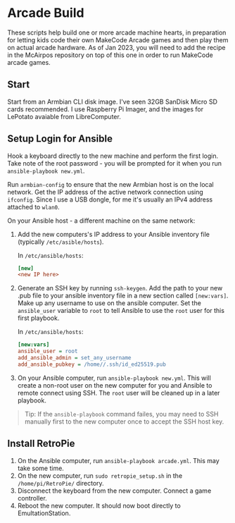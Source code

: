 # Arcade Build

These scripts help build one or more arcade machine hearts, in preparation for letting kids code their own MakeCode Arcade games and then play them on actual arcade hardware. As of Jan 2023, you will need to add the recipe in the McAirpos repository on top of this one in order to run MakeCode arcade games.

## Start

Start from an Armbian CLI disk image. I've seen 32GB SanDisk Micro SD cards recommended.
I use Raspberry Pi Imager, and the images for LePotato avaiable from LibreComputer.

## Setup Login for Ansible

Hook a keyboard directly to the new machine and perform the first login.
Take note of the root password - you will be prompted for it when you run `ansible-playbook new.yml`.

Run `armbian-config` to ensure that the new Armbian host is on the local network.
Get the IP address of the active network connection using `ifconfig`. Since I use a USB dongle, for me it's usually an IPv4 address attached to `wlan0`.

On your Ansible host - a different machine on the same network:

1. Add the new computers's IP address to your Ansible inventory file (typically `/etc/asible/hosts`).

	In `/etc/ansible/hosts`:

	```ini
	[new]
	<new IP here>
	```

2. Generate an SSH key by running `ssh-keygen`. Add the path to your new .pub file to your ansible inventory file in a new section called `[new:vars]`. Make up any username to use on the ansible computer. Set the `ansible_user` variable to `root` to tell Ansible to use the `root` user for this first playbook.

	In `/etc/ansible/hosts`:

	```ini
	[new:vars]
	ansible_user = root
	add_ansible_admin = set_any_username
	add_ansible_pubkey = /home//.ssh/id_ed25519.pub
	```

3. On your Ansible computer, run `ansible-playbook new.yml`. This will create a non-root user on the new computer for you and Ansible to remote connect using SSH. The `root` user will be cleaned up in a later playbook.

> Tip: If the `ansible-playbook` command failes, you may need to SSH manually first to the new computer once to accept the SSH host key.

## Install RetroPie

1. On the Ansible computer, run `ansible-playbook arcade.yml`. This may take some time.
2. On the new computer, run `sudo retropie_setup.sh` in the `/home/pi/RetroPie/` directory.
3. Disconnect the keyboard from the new computer. Connect a game controller.
4. Reboot the new computer. It should now boot directly to EmultationStation.

